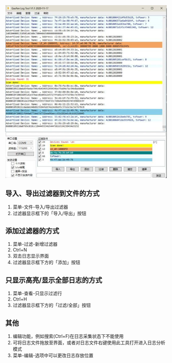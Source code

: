 ![](logtool.jpg)

## 导入、导出过滤器到文件的方式

1.	菜单-文件-导入/导出过滤器
2.	过滤器显示框下的「导入/导出」按钮

## 添加过滤器的方式

1.	菜单-过滤-新增过滤器
2.	Ctrl+N
3.	双击日志显示界面
4.	过滤器显示框下方的「添加」按钮

## 只显示高亮/显示全部日志的方式

1.	菜单-查看-只显示过滤行
2.	Ctrl+H
3.	过滤器显示框下方的「过滤/全部」按钮

## 其他

1.	编辑功能，例如搜索(Ctrl+F)在日志采集状态下不能使用
2.	可将日志文件拖放至界面，或者对日志文件右键使用此工具打开进入日志分析模式
3.	菜单-编辑-选项中可以更改日志存放位置

